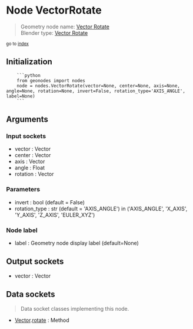 
# Node VectorRotate

> Geometry node name: [Vector Rotate](https://docs.blender.org/manual/en/latest/modeling/geometry_nodes/vector/vector_rotate.html)<br>
  Blender type: [Vector Rotate](https://docs.blender.org/api/current/bpy.types.ShaderNodeVectorRotate.html)
  
<sub>go to [index](/docs/index.md)</sub>

Initialization
--------------
        
        ```python
        from geonodes import nodes
        node = nodes.VectorRotate(vector=None, center=None, axis=None, angle=None, rotation=None, invert=False, rotation_type='AXIS_ANGLE', label=None)
        ```



## Arguments


### Input sockets

- vector : Vector
- center : Vector
- axis : Vector
- angle : Float
- rotation : Vector

### Parameters

- invert : bool (default = False)
- rotation_type : str (default = 'AXIS_ANGLE') in ('AXIS_ANGLE', 'X_AXIS', 'Y_AXIS', 'Z_AXIS', 'EULER_XYZ')

### Node label

- label : Geometry node display label (default=None)

## Output sockets

- vector : Vector

## Data sockets

> Data socket classes implementing this node.
  
  
- [Vector](/docs/sockets/Vector.md).[rotate](/docs/sockets/Vector.md#rotate) : Method
  

